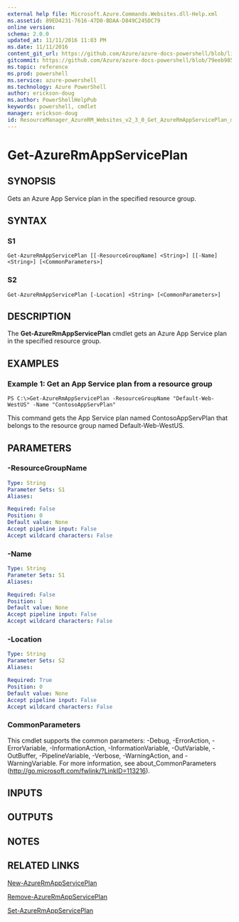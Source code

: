 ```yaml
---
external help file: Microsoft.Azure.Commands.Websites.dll-Help.xml
ms.assetid: 89ED4231-7616-47D0-BDAA-D849C245DC79
online version: 
schema: 2.0.0
updated_at: 11/11/2016 11:03 PM
ms.date: 11/11/2016
content_git_url: https://github.com/Azure/azure-docs-powershell/blob/live/azureps-cmdlets-docs/ResourceManager/AzureRM.Websites/v2.3.0/Get-AzureRmAppServicePlan.md
gitcommit: https://github.com/Azure/azure-docs-powershell/blob/79eeb985ea480979357fb4695832a0c3d29a48bf/azureps-cmdlets-docs/ResourceManager/AzureRM.Websites/v2.3.0/Get-AzureRmAppServicePlan.md
ms.topic: reference
ms.prod: powershell
ms.service: azure-powershell
ms.technology: Azure PowerShell
author: erickson-doug
ms.author: PowerShellHelpPub
keywords: powershell, cmdlet
manager: erickson-doug
id: ResourceManager_AzureRM_Websites_v2_3_0_Get_AzureRmAppServicePlan_md
---
```


# Get-AzureRmAppServicePlan

## SYNOPSIS
Gets an Azure App Service plan in the specified resource group.

## SYNTAX

### S1
```
Get-AzureRmAppServicePlan [[-ResourceGroupName] <String>] [[-Name] <String>] [<CommonParameters>]
```

### S2
```
Get-AzureRmAppServicePlan [-Location] <String> [<CommonParameters>]
```

## DESCRIPTION
The **Get-AzureRmAppServicePlan** cmdlet gets an Azure App Service plan in the specified resource group.

## EXAMPLES

### Example 1: Get an App Service plan from a resource group
```
PS C:\>Get-AzureRmAppServicePlan -ResourceGroupName "Default-Web-WestUS" -Name "ContosoAppServPlan"
```

This command gets the App Service plan named ContosoAppServPlan that belongs to the resource group named Default-Web-WestUS.

## PARAMETERS

### -ResourceGroupName
```yaml
Type: String
Parameter Sets: S1
Aliases: 

Required: False
Position: 0
Default value: None
Accept pipeline input: False
Accept wildcard characters: False
```

### -Name
```yaml
Type: String
Parameter Sets: S1
Aliases: 

Required: False
Position: 1
Default value: None
Accept pipeline input: False
Accept wildcard characters: False
```

### -Location
```yaml
Type: String
Parameter Sets: S2
Aliases: 

Required: True
Position: 0
Default value: None
Accept pipeline input: False
Accept wildcard characters: False
```

### CommonParameters
This cmdlet supports the common parameters: -Debug, -ErrorAction, -ErrorVariable, -InformationAction, -InformationVariable, -OutVariable, -OutBuffer, -PipelineVariable, -Verbose, -WarningAction, and -WarningVariable. For more information, see about_CommonParameters (http://go.microsoft.com/fwlink/?LinkID=113216).

## INPUTS

## OUTPUTS

## NOTES

## RELATED LINKS

[New-AzureRmAppServicePlan](xref:ResourceManager/AzureRM.Websites/v2.3.0/New-AzureRmAppServicePlan.md)

[Remove-AzureRmAppServicePlan](xref:ResourceManager/AzureRM.Websites/v2.3.0/Remove-AzureRmAppServicePlan.md)

[Set-AzureRmAppServicePlan](xref:ResourceManager/AzureRM.Websites/v2.3.0/Set-AzureRmAppServicePlan.md)


